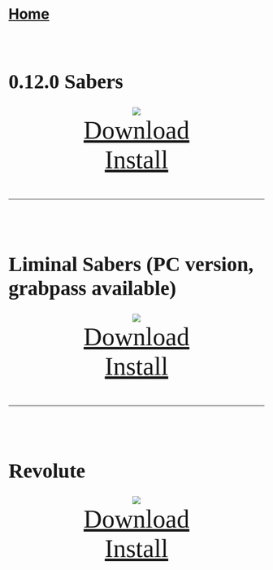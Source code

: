 # [Home](https://cgray1234.github.io/index.html)  
<br/>

<style>
    teko { font-family: teko; }
</style>

<teko style="font-size:20px;">

# 0.12.0 Sabers
</teko>

<div>
    <div style="text-align: center;">
        <img src="https://modelsaber.com/files/saber/1658810038/original.png">
    </div>
    <div style="text-align: center">
        <a href="https://modelsaber.com/files/saber/1658810038/0.12.0%20Sabers.saber" style="font-size: 50px;">
            <teko>Download</teko>
        </a>
    </div>
    <div style="text-align: center">
        <a href="modelsaber://saber/1658810038/0.12.0 Sabers.saber" style="font-size: 50px;">
            <teko>Install</teko>
        </a>
    </div>
</div>

</br>
</br>

---

</br>
</br>

<teko style="font-size:20px;">

# Liminal Sabers (PC version, grabpass available)
</teko>

<div>
    <div style="text-align: center;">
        <img src="https://modelsaber.com/files/saber/1654481307/original.png">
    </div>
    <div style="text-align: center">
        <a href="https://modelsaber.com/files/saber/1654481307/Liminal.saber" style="font-size: 50px;">
            <teko>Download</teko>
        </a>
    </div>
    <div style="text-align: center">
        <a href="modelsaber://saber/1654481307/Liminal.saber" style="font-size: 50px;">
            <teko>Install</teko>
        </a>
    </div>
</div>

</br>
</br>

---

</br>
</br>

<teko style="font-size:20px;">

# Revolute
</teko>

<div>
    <div style="text-align: center;">
        <img src="https://modelsaber.com/files/saber/1653497868/original.png">
    </div>
    <div style="text-align: center">
        <a href="https://modelsaber.com/files/saber/1653497868/Revolute.saber" style="font-size: 50px;">
            <teko>Download</teko>
        </a>
    </div>
    <div style="text-align: center">
        <a href="modelsaber://saber/1653497868/Revolute.saber" style="font-size: 50px;">
            <teko>Install</teko>
        </a>
    </div>
</div>